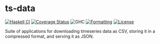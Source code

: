 # ts-data

[![Haskell CI](https://github.com/tsnee/ts-data/actions/workflows/haskell.yml/badge.svg)](https://github.com/tsnee/ts-data/actions/workflows/haskell.yml)
[![Coverage Status](https://coveralls.io/repos/github/tsnee/ts-data/badge.svg?branch=main)](https://coveralls.io/github/tsnee/ts-data?branch=main)
![GHC](https://img.shields.io/badge/ghc-9.12.2-blue)
[![Formatting](https://img.shields.io/badge/code--style-fourmolu-brightgreen.svg)](https://hackage.haskell.org/package/fourmolu)
[![License](https://img.shields.io/github/license/tsnee/ts-data.svg)](LICENSE)

Suite of applications for downloading timeseries data as CSV, storing it in
a compressed format, and serving it as JSON.
